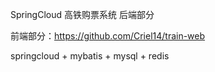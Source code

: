 SpringCloud 高铁购票系统 后端部分

前端部分：https://github.com/Criel14/train-web

springcloud + mybatis + mysql + redis
